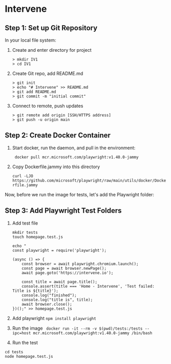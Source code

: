 # Intervene


## Step 1: Set up Git Repository

In your local file system:

1. Create and enter directory for project

    ```
    > mkdir IV1
    > cd IV1
    ```

2. Create Git repo, add README.md
    ```
    > git init
    > echo "# Intervene" >> README.md
    > git add README.md
    > git commit -m "initial commit"
    ```

3. Connect to remote, push updates
    ```
    > git remote add origin [SSH/HTTPS address]
    > git push -u origin main
    ```

## Step 2: Create Docker Container

1. Start docker, run the daemon, and pull in the environment:

    ` docker pull mcr.microsoft.com/playwright:v1.40.0-jammy`

2. Copy Dockerfile.jammy into this directory

    `curl -LJO https://github.com/microsoft/playwright/raw/main/utils/docker/Dockerfile.jammy`


Now, before we run the image for tests, let's add the Playwright folder:

## Step 3: Add Playwright Test Folders

1. Add test file
    ```
    mkdir tests
    touch homepage.test.js

    echo "
    const playwright = require('playwright');

    (async () => {
        const browser = await playwright.chromium.launch();
        const page = await browser.newPage();
        await page.goto('https://intervene.io');

        const title = await page.title();
        console.assert(title === 'Home - Intervene', 'Test failed: Title is ${title}');
        console.log("finished");
        console.log("title is", title);
        await browser.close();
    })();" >> homepage.test.js
    ```

2. Add playwright
`npm install playwright`

3. Run the image 
` docker run -it --rm -v $(pwd)/tests:/tests --ipc=host mcr.microsoft.com/playwright:v1.40.0-jammy /bin/bash`

4. Run the test
```
cd tests
node homepage.test.js
```